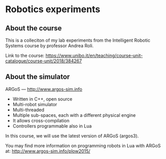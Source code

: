 # Robotics experiments

## About the course
This is a colleciton of my lab experiments from the Intelligent Robotic Systems course by professor Andrea Roli.

Link to the course: https://www.unibo.it/en/teaching/course-unit-catalogue/course-unit/2018/384267

## About the simulator
ARGoS — http://www.argos-sim.info
* Written in C++, open source
* Multi-robot simulator
* Multi-threaded
* Multiple sub-spaces, each with a different physical engine
* It allows cross-compilation
* Controllers programmable also in Lua

In this course, we will use the latest version of ARGoS (argos3).

You may find more information on programming robots in Lua with ARGoS at: http://www.argos-sim.info/plow2015/
